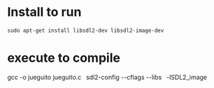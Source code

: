 # Install to run

`sudo apt-get install libsdl2-dev libsdl2-image-dev`

# execute to compile

gcc -o jueguito jueguito.c ` `sdl2-config --cflags --libs` ` -lSDL2_image


